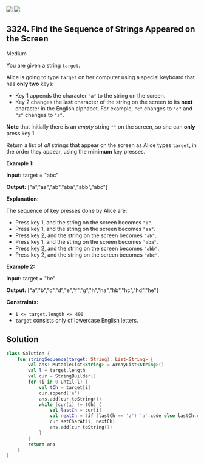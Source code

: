 [![](https://img.shields.io/github/stars/javadev/LeetCode-in-Kotlin?label=Stars&style=flat-square)](https://github.com/javadev/LeetCode-in-Kotlin)
[![](https://img.shields.io/github/forks/javadev/LeetCode-in-Kotlin?label=Fork%20me%20on%20GitHub%20&style=flat-square)](https://github.com/javadev/LeetCode-in-Kotlin/fork)

## 3324\. Find the Sequence of Strings Appeared on the Screen

Medium

You are given a string `target`.

Alice is going to type `target` on her computer using a special keyboard that has **only two** keys:

*   Key 1 appends the character `"a"` to the string on the screen.
*   Key 2 changes the **last** character of the string on the screen to its **next** character in the English alphabet. For example, `"c"` changes to `"d"` and `"z"` changes to `"a"`.

**Note** that initially there is an _empty_ string `""` on the screen, so she can **only** press key 1.

Return a list of _all_ strings that appear on the screen as Alice types `target`, in the order they appear, using the **minimum** key presses.

**Example 1:**

**Input:** target = "abc"

**Output:** ["a","aa","ab","aba","abb","abc"]

**Explanation:**

The sequence of key presses done by Alice are:

*   Press key 1, and the string on the screen becomes `"a"`.
*   Press key 1, and the string on the screen becomes `"aa"`.
*   Press key 2, and the string on the screen becomes `"ab"`.
*   Press key 1, and the string on the screen becomes `"aba"`.
*   Press key 2, and the string on the screen becomes `"abb"`.
*   Press key 2, and the string on the screen becomes `"abc"`.

**Example 2:**

**Input:** target = "he"

**Output:** ["a","b","c","d","e","f","g","h","ha","hb","hc","hd","he"]

**Constraints:**

*   `1 <= target.length <= 400`
*   `target` consists only of lowercase English letters.

## Solution

```kotlin
class Solution {
    fun stringSequence(target: String): List<String> {
        val ans: MutableList<String> = ArrayList<String>()
        val l = target.length
        val cur = StringBuilder()
        for (i in 0 until l) {
            val tCh = target[i]
            cur.append('a')
            ans.add(cur.toString())
            while (cur[i] != tCh) {
                val lastCh = cur[i]
                val nextCh = (if (lastCh == 'z') 'a'.code else lastCh.code + 1).toChar()
                cur.setCharAt(i, nextCh)
                ans.add(cur.toString())
            }
        }
        return ans
    }
}
```